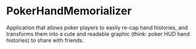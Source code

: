 # PokerHandMemorializer
Application that allows poker players to easily re-cap hand histories, and transforms them into a cute and readable graphic (think: poker HUD hand histories) to share with friends. 

